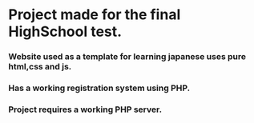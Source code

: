 # Project made for the final HighSchool test.
### Website used as a template for learning japanese uses pure html,css and js.
### Has a working registration system using PHP.
### Project requires a working PHP server.
